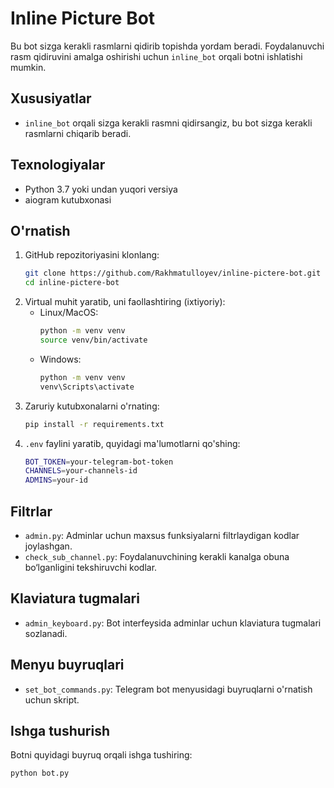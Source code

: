 # Inline Picture Bot

Bu bot sizga kerakli rasmlarni qidirib topishda yordam beradi. Foydalanuvchi rasm qidiruvini amalga oshirishi uchun ```inline_bot``` orqali botni ishlatishi mumkin.

## Xususiyatlar
- ```inline_bot``` orqali sizga kerakli rasmni qidirsangiz, bu bot sizga kerakli rasmlarni chiqarib beradi.

## Texnologiyalar
- Python 3.7 yoki undan yuqori versiya
- aiogram kutubxonasi

## O'rnatish
1. GitHub repozitoriyasini klonlang:
    ```bash
    git clone https://github.com/Rakhmatulloyev/inline-pictere-bot.git
    cd inline-pictere-bot
    ```
2. Virtual muhit yaratib, uni faollashtiring (ixtiyoriy):
    - Linux/MacOS:
      ```bash
      python -m venv venv
      source venv/bin/activate
      ```
    - Windows:
      ```bash
      python -m venv venv
      venv\Scripts\activate
      ```
3. Zaruriy kutubxonalarni o'rnating:
    ```bash
    pip install -r requirements.txt
    ```
4. `.env` faylini yaratib, quyidagi ma'lumotlarni qo'shing:
    ```bash
    BOT_TOKEN=your-telegram-bot-token
    CHANNELS=your-channels-id
    ADMINS=your-id
    ```

## Filtrlar
- `admin.py`: Adminlar uchun maxsus funksiyalarni filtrlaydigan kodlar joylashgan.
- `check_sub_channel.py`: Foydalanuvchining kerakli kanalga obuna bo‘lganligini tekshiruvchi kodlar.

## Klaviatura tugmalari
- `admin_keyboard.py`: Bot interfeysida adminlar uchun klaviatura tugmalari sozlanadi.

## Menyu buyruqlari
- `set_bot_commands.py`: Telegram bot menyusidagi buyruqlarni o'rnatish uchun skript.

## Ishga tushurish
Botni quyidagi buyruq orqali ishga tushiring:
```bash
python bot.py
